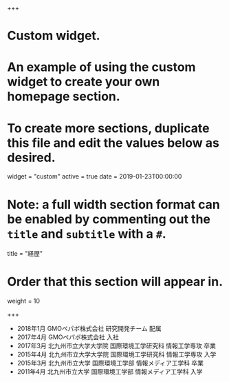 +++
# Custom widget.
# An example of using the custom widget to create your own homepage section.
# To create more sections, duplicate this file and edit the values below as desired.
widget = "custom"
active = true
date = 2019-01-23T00:00:00

# Note: a full width section format can be enabled by commenting out the `title` and `subtitle` with a `#`.
title = "経歴"

# Order that this section will appear in.
weight = 10

+++

- 2018年1月 GMOペパボ株式会社 研究開発チーム 配属
- 2017年4月 GMOペパボ株式会社 入社
- 2017年3月 北九州市立大学大学院 国際環境工学研究科 情報工学専攻 卒業
- 2015年4月 北九州市立大学大学院 国際環境工学研究科 情報工学専攻 入学
- 2015年3月 北九州市立大学 国際環境工学部 情報メディア工学科 卒業
- 2011年4月 北九州市立大学 国際環境工学部 情報メディア工学科 入学
